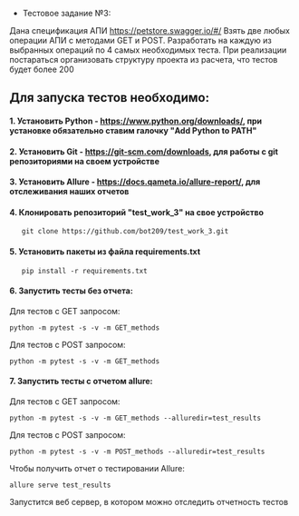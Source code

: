 - Тестовое задание №3:

Дана спецификация АПИ https://petstore.swagger.io/#/
Взять две любых операции АПИ с методами GET и POST. Разработать на каждую из выбранных операций по 4 самых необходимых теста.
При реализации постараться организовать структуру проекта из расчета, что тестов будет более 200


## Для запуска тестов необходимо:
#### 1. Установить Python - https://www.python.org/downloads/, при установке обязательно ставим галочку "Add Python to PATH"
#### 2. Установить Git - https://git-scm.com/downloads, для работы с git репозиториями на своем устройстве
#### 3. Установить Allure - https://docs.qameta.io/allure-report/, для отслеживания наших отчетов
#### 4. Клонировать репозиторий "test_work_3" на свое устройство
        
       git clone https://github.com/bot209/test_work_3.git

#### 5. Установить пакеты из файла requirements.txt
        
       pip install -r requirements.txt
        
#### 6. Запустить тесты без отчета:

Для тестов с GET запросом:

    python -m pytest -s -v -m GET_methods
    
Для тестов с POST запросом:

    python -m pytest -s -v -m GET_methods
    
#### 7. Запустить тесты с отчетом allure:

Для тестов с GET запросом:

    python -m pytest -s -v -m GET_methods --alluredir=test_results 
    
Для тестов с POST запросом:

    python -m pytest -s -v -m POST_methods --alluredir=test_results 
     
Чтобы получить отчет о тестировании Allure:

    allure serve test_results
Запустится веб сервер, в котором можно отследить отчетность тестов
